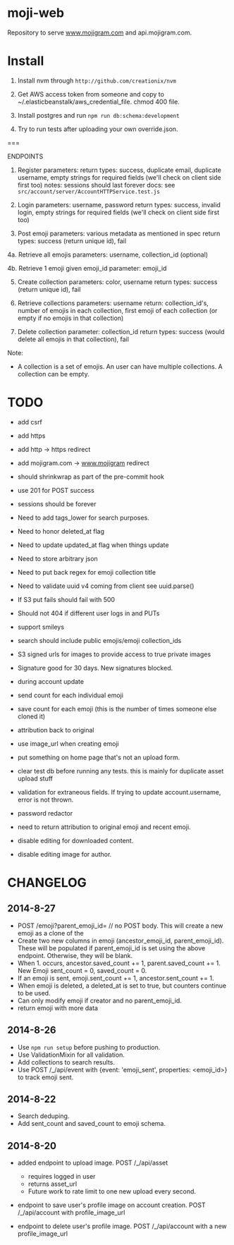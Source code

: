 moji-web
===

Repository to serve www.mojigram.com and api.mojigram.com.

Install
===
1. Install nvm through `http://github.com/creationix/nvm`

2. Get AWS access token from someone and copy to ~/.elasticbeanstalk/aws_credential_file. chmod 400 file.

3. Install postgres and run `npm run db:schema:development`

4. Try to run tests after uploading your own override.json.


===

ENDPOINTS

1. Register
parameters:
return types: success, duplicate email, duplicate username, empty strings for required fields (we'll check on client side first too)
notes: sessions should last forever
docs: see `src/account/server/AccountHTTPService.test.js`

2. Login
parameters: username, password
return types: success, invalid login, empty strings for required fields (we'll check on client side first too)

3. Post emoji
parameters: various metadata as mentioned in spec
return types: success (return unique id), fail

4a. Retrieve all emojis
parameters: username, collection_id (optional)

4b. Retrieve 1 emoji given emoji_id
parameter: emoji_id

5. Create collection
parameters: color, username
return types: success (return unique id), fail

6. Retrieve collections
parameters: username
return: collection_id's, number of emojis in each collection, first emoji of each collection (or empty if no emojis in that collection)

7. Delete collection
parameter: collection_id
return types: success (would delete all emojis in that collection), fail

Note:
- A collection is a set of emojis. An user can have multiple collections. A collection can be empty.


TODO
===
- add csrf
- add https
- add http -> https redirect
- add mojigram.com -> www.mojigram redirect
- should shrinkwrap as part of the pre-commit hook
- use 201 for POST success
- sessions should be forever
- Need to add tags_lower for search purposes.
- Need to honor deleted_at flag
- Need to update updated_at flag when things update
- Need to store arbitrary json
- Need to put back regex for emoji collection title
- Need to validate uuid v4 coming from client see uuid.parse()

- If S3 put fails should fail with 500
- Should not 404 if different user logs in and PUTs
- support smileys

- search should include public emojis/emoji collection_ids

- S3 signed urls for images to provide access to true private images
- Signature good for 30 days. New signatures blocked.

- during account update
- send count for each individual emoji
- save count for each emoji (this is the number of times someone else cloned it)
- attribution back to original
- use image_url when creating emoji

- put something on home page that's not an upload form.
- clear test db before running any tests. this is mainly for duplicate asset upload stuff
- validation for extraneous fields. If trying to update account.username, error is not thrown.

- password redactor

- need to return attribution to original emoji and recent emoji.
- disable editing for downloaded content.
- disable editing image for author.


CHANGELOG
===

2014-8-27
---
- POST /emoji?parent_emoji_id=<parent emoji id> // no POST body. This will create a new emoji as a clone of the <parent emoji id>
- Create two new columns in emoji (ancestor_emoji_id, parent_emoji_id). These will be populated if parent_emoji_id is set using the above endpoint. Otherwise, they will be blank.
- When 1. occurs, ancestor.saved_count += 1, parent.saved_count += 1. New Emoji sent_count = 0, saved_count = 0.
- If an emoji is sent, emoji.sent_count += 1, ancestor.sent_count += 1.
- When emoji is deleted, a deleted_at is set to true, but counters continue to be used.
- Can only modify emoji if creator and no parent_emoji_id.
- return emoji with more data

2014-8-26
---
- Use `npm run setup` before pushing to production.
- Use ValidationMixin for all validation.
- Add collections to search results.
- Use POST /_/api/event with {event: 'emoji_sent', properties: <emoji_id>} to track emoji sent.

2014-8-22
---
- Search deduping.
- Add sent_count and saved_count to emoji schema.

2014-8-20
---
- added endpoint to upload image. POST /_/api/asset
  - requires logged in user
  - returns asset_url
  - Future work to rate limit to one new upload every second.

- endpoint to save user's profile image on account creation. POST /_/api/account with profile_image_url

- endpoint to delete user's profile image. POST /_/api/account with a new profile_image_url
